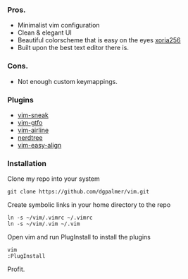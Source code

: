 ### Pros.
- Minimalist vim configuration
- Clean & elegant UI
- Beautiful colorscheme that is easy on the eyes [xoria256](https://github.com/vim-scripts/xoria256.vim)
- Built upon the best text editor there is.

### Cons.
- Not enough custom keymappings.

### Plugins

- [vim-sneak](https://github.com/justinmk/vim-sneak.git)
- [vim-gtfo](https://github.com/justinmk/vim-gtfo.git)
- [vim-airline](https://github.com/bling/vim-airline.git)
- [nerdtree](https://github.com/scrooloose/nerdtree.git)
- [vim-easy-align](https://github.com/junegunn/vim-easy-align.git)

### Installation

Clone my repo into your system
```
git clone https://github.com/dgpalmer/vim.git
```

Create symbolic links in your home directory to the repo
```
ln -s ~/vim/.vimrc ~/.vimrc
ln -s ~/vim/.vim ~/.vim
```

Open vim and run PlugInstall to install the plugins
```
vim
:PlugInstall
```

Profit.
